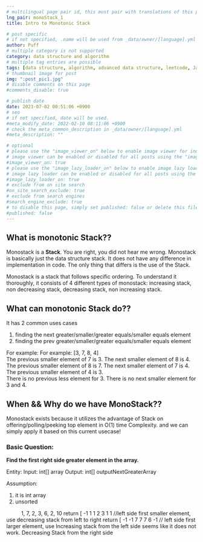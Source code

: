 ```yaml
---
# multilingual page pair id, this must pair with translations of this page. (This name must be unique)
lng_pair: monoStack_1
title: Intro to Monotonic Stack

# post specific
# if not specified, .name will be used from _data/owner/[language].yml
author: Puff
# multiple category is not supported
category: data structure and algorithm
# multiple tag entries are possible
tags: [data structure, algorithm, advanced data structure, leetcode, Java]
# thumbnail image for post
img: ":post_pic1.jpg"
# disable comments on this page
#comments_disable: true

# publish date
date: 2023-07-02 00:51:06 +0900
# seo
# if not specified, date will be used.
#meta_modify_date: 2022-02-10 08:11:06 +0900
# check the meta_common_description in _data/owner/[language].yml
#meta_description: ""

# optional
# please use the "image_viewer_on" below to enable image viewer for individual pages or posts (_posts/ or [language]/_posts folders).
# image viewer can be enabled or disabled for all posts using the "image_viewer_posts: true" setting in _data/conf/main.yml.
#image_viewer_on: true
# please use the "image_lazy_loader_on" below to enable image lazy loader for individual pages or posts (_posts/ or [language]/_posts folders).
# image lazy loader can be enabled or disabled for all posts using the "image_lazy_loader_posts: true" setting in _data/conf/main.yml.
#image_lazy_loader_on: true
# exclude from on site search
#on_site_search_exclude: true
# exclude from search engines
#search_engine_exclude: true
# to disable this page, simply set published: false or delete this file
#published: false
---
```


<!-- outline-start -->

<!-- outline-end -->

## What is monotonic Stack??

Monostack is a **Stack**. You are right, you did not hear me wrong. Monostack is basically just the data structure stack. It does not have any difference in implementation in code. The only thing that differs is the use of the Stack.

Monostack is a stack that follows specific ordering. To understand it thoroughly, it consists of 4 different types of monostack: increasing stack, non decreasing stack, decreasing stack, non increasing stack.

## What can monotonic Stack do??

It has 2 common uses cases

1. finding the next greater/smaller/greater equals/smaller equals element
2. finding the prev greater/smaller/greater equals/smaller equals element

For example: For example:
[3, 7, 8, 4]  
The previous smaller element of 7 is 3. The next smaller element of 8 is 4. <br>
The previous smaller element of 8 is 7. The next smaller element of 7 is 4. <br>
The previous smaller element of 4 is 3. <br>
There is no previous less element for 3. There is no next smaller element for 3 and 4. <br>

## When && Why do we have MonoStack??

Monostack exists because it utilizes the advantage of Stack on offering/polling/peeking top element in O(1) time Complexity.
and we can simply apply it based on this current usecase!

### Basic Question:

**Find the first right side greater element in the array.**

Entity:
Input: int[] array
Output: int[] outputNextGreaterArray

Assumption:

1. it is int array
2. unsorted

&nbsp;&nbsp;&nbsp;&nbsp;&nbsp;&nbsp;&nbsp;&nbsp;&nbsp; 1, 7, 2, 3, 6, 2, 10
return [ -1 1 1 2 3 1 1 //left side first smaller element, use decreasing stack from left to right
return [ -1 -1 7 7 7 6 -1 // left side first larger element, use
Increasing stack from the left side seems like it does not work.
Decreasing Stack from the right side
